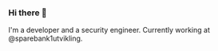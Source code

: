### Hi there 👋

I'm a developer and a security engineer. Currently working at @sparebank1utvikling.
